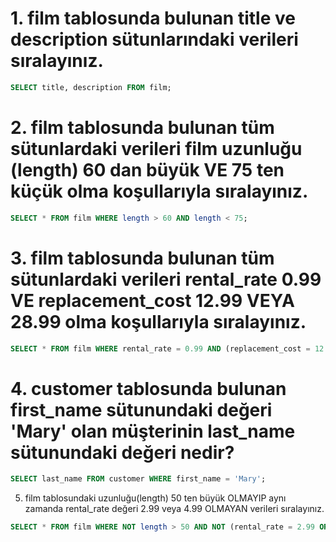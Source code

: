 # 1. film tablosunda bulunan title ve description sütunlarındaki verileri sıralayınız.

```SQL
SELECT title, description FROM film;
```

# 2. film tablosunda bulunan tüm sütunlardaki verileri film uzunluğu (length) 60 dan büyük VE 75 ten küçük olma koşullarıyla sıralayınız.

```SQL
SELECT * FROM film WHERE length > 60 AND length < 75;

``` 

# 3. film tablosunda bulunan tüm sütunlardaki verileri rental_rate 0.99 VE replacement_cost 12.99 VEYA 28.99 olma koşullarıyla sıralayınız.

```SQL
SELECT * FROM film WHERE rental_rate = 0.99 AND (replacement_cost = 12.99 OR replacement_cost = 28.99);
```

# 4. customer tablosunda bulunan first_name sütunundaki değeri 'Mary' olan müşterinin last_name sütunundaki değeri nedir?

```SQL
SELECT last_name FROM customer WHERE first_name = 'Mary';

```

5. film tablosundaki uzunluğu(length) 50 ten büyük OLMAYIP aynı zamanda rental_rate değeri 2.99 veya 4.99 OLMAYAN verileri sıralayınız.

```SQL
SELECT * FROM film WHERE NOT length > 50 AND NOT (rental_rate = 2.99 OR rental_rate = 4.99);
```